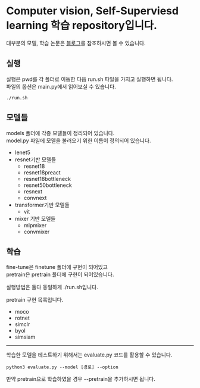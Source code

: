 # Computer vision, Self-Superviesd learning 학습 repository입니다.

대부분의 모델, 학습 논문은 [블로그](https://velog.io/@jojo0217/posts)를 참조하시면 볼 수 있습니다.

## 실행
실행은 pwd를 각 폴더로 이동한 다음 run.sh 파일을 가지고 실행하면 됩니다.   
파일의 옵션은 main.py에서 읽어보실 수 있습니다.
```shell
./run.sh
```

## 모델들 
models 폴더에 각종 모델들이 정리되어 있습니다.   
model.py 파일에 모델을 불러오기 위한 이름이 정의되어 있습니다.
- lenet5
- resnet기반 모델들 
  - resnet18
  - resnet18preact
  - resnet18bottleneck
  - resnet50bottleneck
  - resnext
  - convnext
- transformer기반 모델들
  - vit
- mixer 기반 모델들
  - mlpmixer
  - convmixer

## 학습
fine-tune은 finetune 폴더에 구현이 되어있고   
pretrain은 pretrain 폴더에 구현이 되어있습니다.

실행방법은 둘다 동일하게 ./run.sh입니다.

pretrain 구현 목록입니다.
- moco
- rotnet
- simclr
- byol
- simsiam

---
학습한 모델을 테스트하기 위해서는 evaluate.py 코드를 활용할 수 있습니다.
```shell
python3 evaluate.py --model [경로] --option
```
만약 pretrain으로 학습하였을 경우 --pretrain을 추가하시면 됩니다.